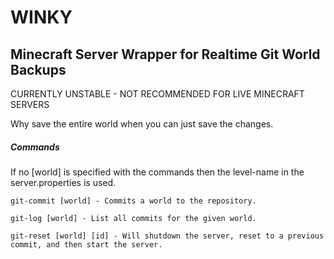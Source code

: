 WINKY
=
Minecraft Server Wrapper for Realtime Git World Backups
-

CURRENTLY UNSTABLE - NOT RECOMMENDED FOR LIVE MINECRAFT SERVERS

Why save the entire world when you can just save the changes.

##### Commands #####

If no [world] is specified with the commands then the level-name in the server.properties is used.

	git-commit [world] - Commits a world to the repository.

	git-log [world] - List all commits for the given world. 

	git-reset [world] [id] - Will shutdown the server, reset to a previous commit, and then start the server.

  